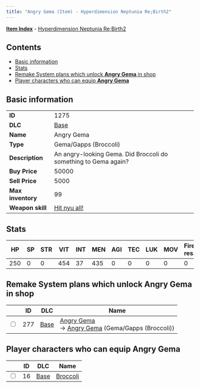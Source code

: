 ```yaml
---
title: "Angry Gema (Item) - Hyperdimension Neptunia Re;Birth2"
---
```


[**Item Index**](/neptunia/rb2/item/index.html) - [Hyperdimension Neptunia Re;Birth2](/neptunia/rb2)

## Contents

- [Basic information](#basic-information)
- [Stats](#stats)
- [Remake System plans which unlock **Angry Gema** in shop](#remake-system-plans-which-unlock-angry-gema-in-shop)
- [Player characters who can equip **Angry Gema**](#player-characters-who-can-equip-angry-gema)

## Basic information

|   |   |
| -- | -- |
| **ID** | 1275 |
| **DLC** | [Base](/neptunia/rb2/dlc/0-base.html) |
| **Name** | Angry Gema |
| **Type** | Gema/Gapps (Broccoli) |
| **Description** | An angry-looking Gema. Did Broccoli do something to Gema again? |
| **Buy Price** | 50000 |
| **Sell Price** | 5000 |
| **Max inventory** | 99 |
| **Weapon skill** | [Hit nyu all!](/neptunia/rb2/skill/0-1803-hit-nyu-all.html) |

## Stats

| HP | SP | STR | VIT | INT | MEN | AGI | TEC | LUK | MOV | Fire res. | Ice res. | Wind res. | Lightning res. |
| -- | -- | --- | --- | --- | --- | --- | --- | --- | --- | --------- | -------- | --------- | -------------- |
| 250 | 0 | 0 | 454 | 37 | 435 | 0 | 0 | 0 | 0 | 0 | 0 | 0 | 0 |

## Remake System plans which unlock **Angry Gema** in shop

|    | ID | DLC | Name |
| -- | -- | --- | ---- |
| <input type="checkbox" id="rb2-remake-0-277" class="trackbox" /> | 277 | [Base](/neptunia/rb2/dlc/0-base.html) | [Angry Gema](/neptunia/rb2/remake/0-277-angry-gema.html)<br />→ [Angry Gema](/neptunia/rb2/item/0-1275-angry-gema.html) (Gema/Gapps (Broccoli)) |

## Player characters who can equip **Angry Gema**

|    | ID | DLC | Name |
| -- | -- | --- | ---- |
| <input type="checkbox" id="rb2-player-0-16" class="trackbox" /> | 16 | [Base](/neptunia/rb2/dlc/0-base.html) | [Broccoli](/neptunia/rb2/player/0-16-broccoli.html) |